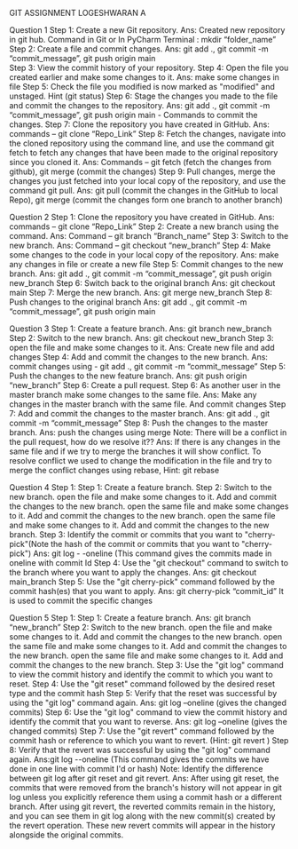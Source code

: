 GIT ASSIGNMENT
LOGESHWARAN A

Question 1
Step 1: Create a new Git repository.
Ans: Created new repository in git hub.
Command in Git or In PyCharm Terminal : mkdir “folder_name”
Step 2: Create a file and commit changes.
Ans: git add ., git commit -m “commit_message”, git push origin main  
Step 3: View the commit history of your repository.
Step 4: Open the file you created earlier and make some changes to it. 
Ans:  make some changes in file
Step 5: Check the file you modified is now marked as "modified" and unstaged. 
Hint (git status)
Step 6: Stage the changes you made to the file and commit the changes to the repository.
Ans: git add ., git commit -m “commit_message”, git push origin main  - Commands to commit the changes.
Step 7: Clone the repository you have created in GitHub.
Ans: commands – git clone “Repo_Link”
Step 8: Fetch the changes, navigate into the cloned repository using the command line, and use the command git fetch to fetch any changes that have been made to the original repository since you cloned it.
Ans: Commands – git fetch (fetch the changes from github), git merge (commit the changes)
Step 9: Pull changes, merge the changes you just fetched into your local copy of the repository, and use the command git pull.
Ans: git pull (commit the changes in the GitHub to local Repo), git merge (commit the changes form one branch to another branch)

Question 2
Step 1: Clone the repository you have created in GitHub.
Ans: commands – git clone “Repo_Link”
Step 2: Create a new branch using the command.
Ans: Command – git branch “Branch_name”
Step 3: Switch to the new branch.
Ans: Command – git checkout “new_branch”
Step 4: Make some changes to the code in your local copy of the repository.
Ans: make any changes in file or create a new file
Step 5: Commit changes to the new branch.
Ans: git add ., git commit -m “commit_message”, git push origin new_branch 
Step 6: Switch back to the original branch
Ans: git checkout main
Step 7: Merge the new branch.
Ans: git merge new_branch
Step 8: Push changes to the original branch
Ans: git add ., git commit -m “commit_message”, git push origin main

Question 3
Step 1: Create a feature branch. Ans: git branch new_branch
Step 2: Switch to the new branch. Ans: git checkout new_branch
Step 3: open the file and make some changes to it.
Ans: Create new file and add changes
Step 4: Add and commit the changes to the new branch.
Ans:  commit changes using - git add ., git commit -m “commit_message”
Step 5: Push the changes to the new feature branch.
Ans: git push origin “new_branch”
Step 6: Create a pull request.
Step 6: As another user in the master branch make some changes to the same file.
Ans: Make any changes in the master branch with the same file. And commit changes
Step 7: Add and commit the changes to the master branch.
Ans: git add ., git commit -m “commit_message”
Step 8: Push the changes to the master branch. Ans: push the changes using merge
Note: There will be a conflict in the pull request, how do we resolve it??
Ans: If there is any changes in the same file and if we try to merge the branches it will show conflict. To resolve conflict we used to change the modification in the file and try to merge the conflict changes using rebase, 
Hint: git rebase

Question 4
Step 1: Step 1: Create a feature branch.
Step 2: Switch to the new branch.
		open the file and make some changes to it.
		Add and commit the changes to the new branch.
		open the same file and make some changes to it.
		Add and commit the changes to the new branch.
		open the same file and make some changes to it.
		Add and commit the changes to the new branch.
Step 3: Identify the commit or commits that you want to "cherry-pick"(Note the hash of the commit or commits that you want to "cherry-pick")
Ans: git log - -oneline (This command gives the commits made in oneline with commit Id
Step 4: Use the "git checkout" command to switch to the branch where you want to apply the changes.
Ans: git checkout main_branch
Step 5: Use the "git cherry-pick" command followed by the commit hash(es) that you want to apply.
Ans: git cherry-pick “commit_id”
It is used to commit the specific changes 

Question 5
Step 1: Step 1: Create a feature branch.
Ans: git branch “new_branch”
Step 2: Switch to the new branch.
		open the file and make some changes to it.
		Add and commit the changes to the new branch.
		open the same file and make some changes to it.
		Add and commit the changes to the new branch.
		open the same file and make some changes to it.
		Add and commit the changes to the new branch.
Step 3: Use the "git log" command to view the commit history and identify the commit to which you want to reset.
Step 4: Use the "git reset" command followed by the desired reset type and the commit hash
Step 5: Verify that the reset was successful by using the "git log" command again. 
Ans: git log –oneline (gives the changed commits)
Step 6: Use the "git log" command to view the commit history and identify the commit that you want to reverse.
Ans: git log –oneline (gives the changed commits)
Step 7: Use the "git revert" command followed by the commit hash or reference to which you want to revert. (Hint: git revert <commit hash>)
Step 8: Verify that the revert was successful by using the "git log" command again. 
Ans:git log --oneline (This command gives the commits we have done in one line with commit I'd or hash)
Note: Identify the difference between git log after git reset and git revert.
Ans: After using git reset, the commits that were removed from the branch's history will not appear in git log unless you explicitly reference them using a commit hash or a different branch. After using git revert, the reverted commits remain in the history, and you can see them in git log along with the new commit(s) created by the revert operation. These new revert commits will appear in the history alongside the original commits.

